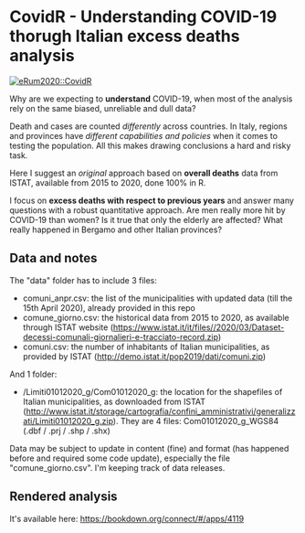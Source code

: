 # CovidR - Understanding COVID-19 thorugh Italian excess deaths analysis

[![eRum2020::CovidR](https://badgen.net/https/runkit.io/erum2020-covidr/badge/branches/master/danese-covid19-understanding?cache=300)](https://milano-r.github.io/erum2020-covidr-contest/danese-covid19-understanding.html)

Why are we expecting to **understand** COVID-19, when most of the analysis rely on the same biased, unreliable and dull data?

Death and cases are counted *differently* across countries. In Italy, regions and provinces have *different capabilities and policies* when it comes to testing the population. All this makes drawing conclusions a hard and risky task. 

Here I suggest an *original* approach based on **overall deaths** data from ISTAT, available from 2015 to 2020, done 100% in R.

I focus on **excess deaths with respect to previous years** and answer many questions with a robust quantitative approach. Are men really more hit by COVID-19 than women? Is it true that only the elderly are affected? What really happened in Bergamo and other Italian provinces?

## Data and notes
The "data" folder has to include 3 files:
- comuni_anpr.csv: the list of the municipalities with updated data (till the 15th April 2020), already provided in this repo
- comune_giorno.csv: the historical data from 2015 to 2020, as available through ISTAT website (https://www.istat.it/it/files//2020/03/Dataset-decessi-comunali-giornalieri-e-tracciato-record.zip)
- comuni.csv: the number of inhabitants of Italian municipalities, as provided by ISTAT (http://demo.istat.it/pop2019/dati/comuni.zip)

And 1 folder:
- /Limiti01012020_g/Com01012020_g: the location for the shapefiles of Italian municipalities, as downloaded from ISTAT (http://www.istat.it/storage/cartografia/confini_amministrativi/generalizzati/Limiti01012020_g.zip). They are 4 files: Com01012020_g_WGS84 (.dbf / .prj / .shp / .shx)

Data may be subject to update in content (fine) and format (has happened before and required some code update), especially the file "comune_giorno.csv". I'm keeping track of data releases.

## Rendered analysis
It's available here: https://bookdown.org/connect/#/apps/4119
